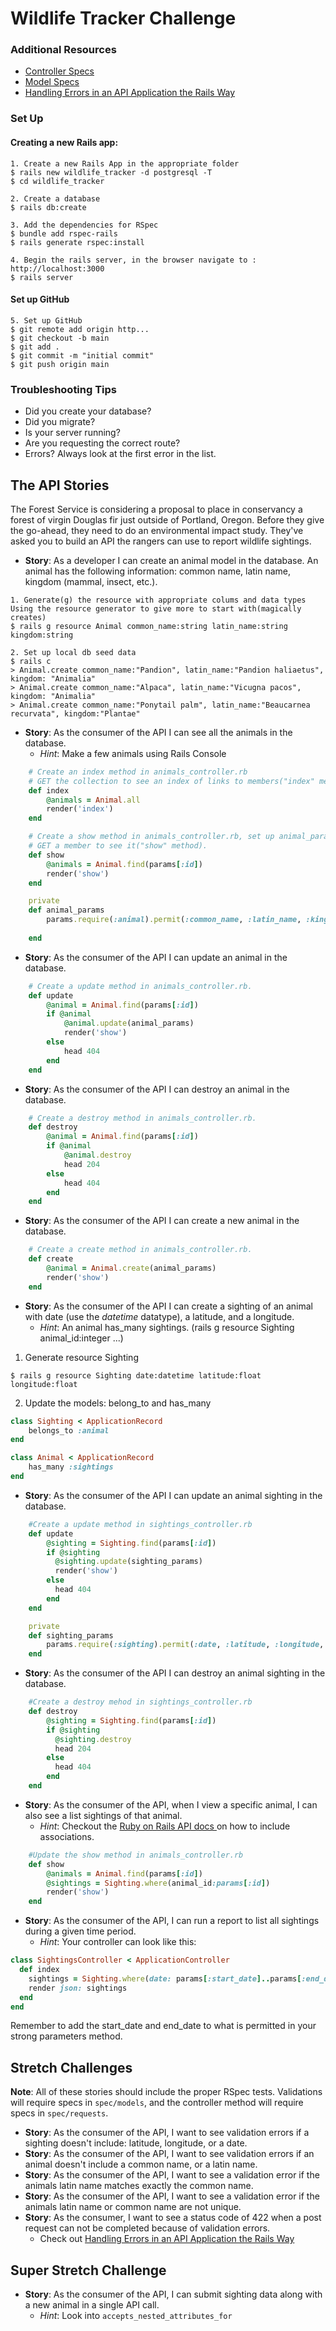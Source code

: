 # Wildlife Tracker Challenge

### Additional Resources
- [Controller Specs](https://relishapp.com/rspec/rspec-rails/docs/controller-specs)
- [Model Specs](https://relishapp.com/rspec/rspec-rails/docs/model-specs)
- [Handling Errors in an API Application the Rails Way](https://blog.rebased.pl/2016/11/07/api-error-handling.html)

### Set Up

#### Creating a new Rails app:
```
1. Create a new Rails App in the appropriate folder
$ rails new wildlife_tracker -d postgresql -T
$ cd wildlife_tracker

2. Create a database 
$ rails db:create

3. Add the dependencies for RSpec
$ bundle add rspec-rails
$ rails generate rspec:install

4. Begin the rails server, in the browser navigate to : http://localhost:3000
$ rails server
```

#### Set up GitHub
```
5. Set up GitHub
$ git remote add origin http...
$ git checkout -b main
$ git add .
$ git commit -m "initial commit"
$ git push origin main
```

### Troubleshooting Tips
- Did you create your database?
- Did you migrate?
- Is your server running?
- Are you requesting the correct route?
- Errors? Always look at the first error in the list.

## The API Stories

The Forest Service is considering a proposal to place in conservancy a forest of virgin Douglas fir just outside of Portland, Oregon. Before they give the go-ahead, they need to do an environmental impact study. They've asked you to build an API the rangers can use to report wildlife sightings.

- **Story**:  As a developer I can create an animal model in the database. An animal has the following information: common name, latin name, kingdom (mammal, insect, etc.).
```
1. Generate(g) the resource with appropriate colums and data types
Using the resource generator to give more to start with(magically creates)
$ rails g resource Animal common_name:string latin_name:string kingdom:string 

2. Set up local db seed data
$ rails c
> Animal.create common_name:"Pandion", latin_name:"Pandion haliaetus", kingdom: "Animalia"
> Animal.create common_name:"Alpaca", latin_name:"Vicugna pacos", kingdom: "Animalia"
> Animal.create common_name:"Ponytail palm", latin_name:"Beaucarnea recurvata", kingdom:"Plantae"
```

- **Story**:  As the consumer of the API I can see all the animals in the database.
  - *Hint*: Make a few animals using Rails Console
```ruby
    # Create an index method in animals_controller.rb
    # GET the collection to see an index of links to members("index" method).
    def index
        @animals = Animal.all
        render('index')
    end

    # Create a show method in animals_controller.rb, set up animal_params. 
    # GET a member to see it("show" method).
    def show
        @animals = Animal.find(params[:id])
        render('show')
    end

    private
    def animal_params
        params.require(:animal).permit(:common_name, :latin_name, :kingdom)
    
    end

```

- **Story**:  As the consumer of the API I can update an animal in the database.
```ruby
    # Create a update method in animals_controller.rb.
    def update
        @animal = Animal.find(params[:id])
        if @animal
            @animal.update(animal_params)
            render('show')
        else
            head 404
        end
    end

```
- **Story**:  As the consumer of the API I can destroy an animal in the database.
```ruby
    # Create a destroy method in animals_controller.rb.
    def destroy
        @animal = Animal.find(params[:id])
        if @animal
            @animal.destroy
            head 204
        else
            head 404
        end
    end
```
- **Story**:  As the consumer of the API I can create a new animal in the database.
```ruby
    # Create a create method in animals_controller.rb.
    def create
        @animal = Animal.create(animal_params)
        render('show')
    end
```

- **Story**:  As the consumer of the API I can create a sighting of an animal with date (use the *datetime* datatype), a latitude, and a longitude.
  - *Hint*:  An animal has_many sightings.  (rails g resource Sighting animal_id:integer ...)
1. Generate resource Sighting
```
$ rails g resource Sighting date:datetime latitude:float longitude:float
```
2. Update the models: belong_to and has_many
```ruby
class Sighting < ApplicationRecord
    belongs_to :animal
end
```

```ruby
class Animal < ApplicationRecord
    has_many :sightings
end
```

- **Story**:  As the consumer of the API I can update an animal sighting in the database.
```ruby
    #Create a update method in sightings_controller.rb
    def update
        @sighting = Sighting.find(params[:id])
        if @sighting
          @sighting.update(sighting_params)
          render('show')
        else
          head 404
        end
    end

    private
    def sighting_params
        params.require(:sighting).permit(:date, :latitude, :longitude, :animal_id)
    end
```
- **Story**:  As the consumer of the API I can destroy an animal sighting in the database.
```ruby
    #Create a destroy mehod in sightings_controller.rb
    def destroy
        @sighting = Sighting.find(params[:id])
        if @sighting
          @sighting.destroy
          head 204
        else
          head 404
        end
    end
```
- **Story**:  As the consumer of the API, when I view a specific animal, I can also see a list sightings of that animal.
  - *Hint*: Checkout the [ Ruby on Rails API docs ](https://api.rubyonrails.org/classes/ActiveModel/Serializers/JSON.html#method-i-as_json) on how to include associations.
```ruby
    #Update the show method in animals_controller.rb
    def show
        @animals = Animal.find(params[:id])
        @sightings = Sighting.where(animal_id:params[:id])
        render('show')
    end
```

- **Story**:  As the consumer of the API, I can run a report to list all sightings during a given time period.
  - *Hint*: Your controller can look like this:
```ruby
class SightingsController < ApplicationController
  def index
    sightings = Sighting.where(date: params[:start_date]..params[:end_date])
    render json: sightings
  end
end
```

Remember to add the start_date and end_date to what is permitted in your strong parameters method.

## Stretch Challenges
**Note**:  All of these stories should include the proper RSpec tests. Validations will require specs in `spec/models`, and the controller method will require specs in `spec/requests`.

- **Story**: As the consumer of the API, I want to see validation errors if a sighting doesn't include: latitude, longitude, or a date.
- **Story**: As the consumer of the API, I want to see validation errors if an animal doesn't include a common name, or a latin name.
- **Story**: As the consumer of the API, I want to see a validation error if the animals latin name matches exactly the common name.
- **Story**: As the consumer of the API, I want to see a validation error if the animals latin name or common name are not unique.
- **Story**: As the consumer, I want to see a status code of 422 when a post request can not be completed because of validation errors.
  - Check out [Handling Errors in an API Application the Rails Way](https://blog.rebased.pl/2016/11/07/api-error-handling.html)

## Super Stretch Challenge
- **Story**: As the consumer of the API, I can submit sighting data along with a new animal in a single API call.
	- *Hint*: Look into `accepts_nested_attributes_for`
